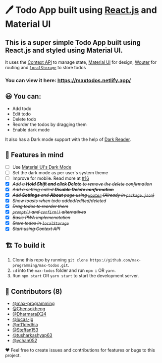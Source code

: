 # 🖊️ Todo App built using [React.js](https://reactjs.org/) and Material UI
## This is a super simple Todo App built using React.js and styled using Material UI.

It uses the [Context API](https://reactjs.org/docs/context.html) to manage state, [Material UI](https://material-ui.com/) for design, [Wouter](https://github.com/molefrog/wouter) for routing and [`localStorage`](https://developer.mozilla.org/en-US/docs/Web/API/Window/localStorage) to store todos

### You can view it here: https://maxtodos.netlify.app/

## 😃 You can:

- Add todo
- Edit todo
- Delete todo
- Reorder the todos by dragging them
- Enable dark mode

It also has a Dark mode support with the help of [Dark Reader](https://darkreader.org/).

## 🧠 Features in mind

- [ ] Use [Material UI's Dark Mode](https://material-ui.com/customization/palette/#user-preference)
- [ ] Set the dark mode as per user's system theme
- [ ] Improve for mobile. Read more at [#16](https://github.com/max-programming/max-todos/issues/16)
- [x] ~~*Add a **Hold Shift and click Delete** to remove the delete confirmation*~~
- [x] ~~*Add a setting called **Disable Delete confirmation***~~
- [x] ~~_Add **Settings** and **About** page using [`wouter`](https://github.com/molefrog/wouter) (Already in `package.json`)_~~
- [x] ~~_Show toasts when todo added/edited/deleted_~~
- [x] ~~_Drag todos to reorder them_~~
- [x] ~~_`prompt()` and `confirm()` alternatives_~~
- [x] ~~_Basic PWA implemenatation_~~
- [x] ~~_Store todos in `localStorage`_~~
- [x] ~~_Start using Context API_~~

## 🏗️ To build it

1. Clone this repo by running `git clone https://github.com/max-programming/max-todos.git`.
2. `cd` into the `max-todos` folder and run `npm i` OR `yarn`.
3. Run `npm start` OR `yarn start` to start the development server.

## 🤝 Contributors (8)

- [@max-programming](https://github.com/max-programming)
- [@Chensokheng](https://github.com/Chensokheng)
- [@DharmarajX24](https://github.com/DharmarajX24)
- [@lucas-jg](https://github.com/lucas-jg)
- [@m11dedhia](https://github.com/m11dedhia)
- [@Steffan153](https://github.com/Steffan153)
- [@tusharkashyap63](https://github.com/tusharkashyap63)
- [@ychan052](https://github.com/ychan052)

❤️ Feel free to create issues and contributions for features or bugs to this project.
